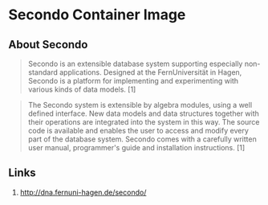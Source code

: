 # Secondo Container Image

## About Secondo

> Secondo is an extensible database system supporting especially non-standard applications. Designed at the FernUniversität in Hagen, Secondo is a platform for implementing and experimenting with various kinds of data models. [1]

> The Secondo system is extensible by algebra modules, using a well defined interface. New data models and data structures together with their operations are integrated into the system in this way. The source code is available and enables the user to access and modify every part of the database system. Secondo comes with a carefully written user manual, programmer's guide and installation instructions. [1]

## Links
1. http://dna.fernuni-hagen.de/secondo/
